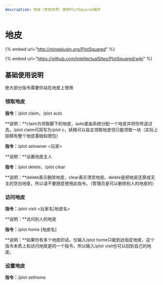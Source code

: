```yaml
---
description: 地皮（考核世界）使用PlotSquared插件
---
```


# 地皮

{% embed url="http://mineplugin.org/PlotSquared" %}

{% embed url="https://github.com/IntellectualSites/PlotSquared/wiki" %}

## 基础使用说明

绝大部分指令需要你站在地皮上使用

### 领取地皮

**指令：**/plot claim，/plot auto

**说明：**claim为领取脚下的地皮，auto是由系统分配一个地皮并将你传送过去。/plot claim可简写为/plot c，妖精可以自主领取地皮但只能领取一块（实际上妖精有整个地皮基础权限包）

**指令：**/plot setowner &lt;玩家&gt;

**说明：**设置地皮主人

**指令：**/plot delete，/plot clear

**说明：**delete表示删除地皮，clear表示清空地皮。delete是把地皮还原成无主的空白地皮，所以请不要随意使用此指令。（管理员是可以删除别人的地皮的）



### 访问地皮

**指令：**/plot visit &lt;玩家名\|地皮名&gt;

**说明：**访问别人的地皮

**指令：**/plot home \[地皮名\]

**说明：**如果你有多个地皮的话，仅输入/plot home只能到达指定地皮，这个指令本质上和访问地皮是同一个指令，所以输入/plot visit也可以回到自己的地皮。

### 设置地皮

**指令：**/plot sethome

